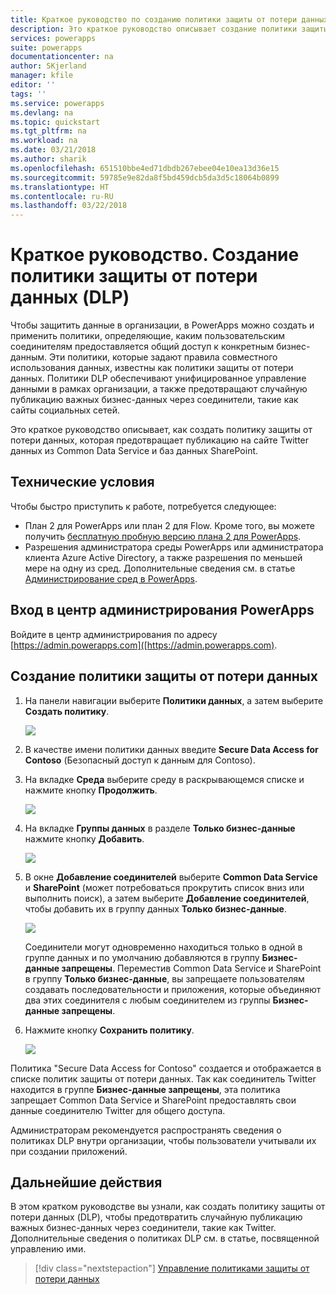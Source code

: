 ```yaml
---
title: Краткое руководство по созданию политики защиты от потери данных (DLP) | Документы Майкрософт
description: Это краткое руководство описывает создание политики защиты от потери данных (DLP) PowerApps.
services: powerapps
suite: powerapps
documentationcenter: na
author: SKjerland
manager: kfile
editor: ''
tags: ''
ms.service: powerapps
ms.devlang: na
ms.topic: quickstart
ms.tgt_pltfrm: na
ms.workload: na
ms.date: 03/21/2018
ms.author: sharik
ms.openlocfilehash: 651510bbe4ed71dbdb267ebee04e10ea13d36e15
ms.sourcegitcommit: 59785e9e82da8f5bd459dcb5da3d5c18064b0899
ms.translationtype: HT
ms.contentlocale: ru-RU
ms.lasthandoff: 03/22/2018
---
```

# <a name="quickstart-create-a-data-loss-prevention-dlp-policy"></a>Краткое руководство. Создание политики защиты от потери данных (DLP)
Чтобы защитить данные в организации, в PowerApps можно создать и применить политики, определяющие, каким пользовательским соединителям предоставляется общий доступ к конкретным бизнес-данным. Эти политики, которые задают правила совместного использования данных, известны как политики защиты от потери данных. Политики DLP обеспечивают унифицированное управление данными в рамках организации, а также предотвращают случайную публикацию важных бизнес-данных через соединители, такие как сайты социальных сетей.

Это краткое руководство описывает, как создать политику защиты от потери данных, которая предотвращает публикацию на сайте Twitter данных из Common Data Service и баз данных SharePoint.

## <a name="prerequisites"></a>Технические условия
Чтобы быстро приступить к работе, потребуется следующее:
* План 2 для PowerApps или план 2 для Flow. Кроме того, вы можете получить [бесплатную пробную версию плана 2 для PowerApps](https://web.powerapps.com/signup?redirect=marketing&email=).
* Разрешения администратора среды PowerApps или администратора клиента Azure Active Directory, а также разрешения по меньшей мере на одну из сред. Дополнительные сведения см. в статье [Администрирование сред в PowerApps](environments-administration.md).

## <a name="sign-in-to-the-powerapps-admin-center"></a>Вход в центр администрирования PowerApps
Войдите в центр администрирования по адресу [https://admin.powerapps.com]([https://admin.powerapps.com).

## <a name="create-a-dlp-policy"></a>Создание политики защиты от потери данных
1. На панели навигации выберите **Политики данных**, а затем выберите **Создать политику**.

    ![](./media/create-dlp-policy/new-data-policy.png)
2. В качестве имени политики данных введите **Secure Data Access for Contoso** (Безопасный доступ к данным для Contoso).
3. На вкладке **Среда** выберите среду в раскрывающемся списке и нажмите кнопку **Продолжить**.

    ![](./media/create-dlp-policy/select-environment.png)
4. На вкладке **Группы данных** в разделе **Только бизнес-данные** нажмите кнопку **Добавить**.

    ![](./media/create-dlp-policy/data-groups.png)
5. В окне **Добавление соединителей** выберите **Common Data Service** и **SharePoint** (может потребоваться прокрутить список вниз или выполнить поиск), а затем выберите **Добавление соединителей**, чтобы добавить их в группу данных **Только бизнес-данные**.

    ![](./media/create-dlp-policy/add-connectors.png)

    Соединители могут одновременно находиться только в одной в группе данных и по умолчанию добавляются в группу **Бизнес-данные запрещены**. Переместив Common Data Service и SharePoint в группу **Только бизнес-данные**, вы запрещаете пользователям создавать последовательности и приложения, которые объединяют два этих соединителя с любым соединителем из группы **Бизнес-данные запрещены**.
6. Нажмите кнопку **Сохранить политику**.

    ![](./media/create-dlp-policy/save-policy.png)

Политика "Secure Data Access for Contoso" создается и отображается в списке политик защиты от потери данных. Так как соединитель Twitter находится в группе **Бизнес-данные запрещены**, эта политика запрещает Common Data Service и SharePoint предоставлять свои данные соединителю Twitter для общего доступа.

Администраторам рекомендуется распространять сведения о политиках DLP внутри организации, чтобы пользователи учитывали их при создании приложений.

## <a name="next-steps"></a>Дальнейшие действия
В этом кратком руководстве вы узнали, как создать политику защиты от потери данных (DLP), чтобы предотвратить случайную публикацию важных бизнес-данных через соединители, такие как Twitter. Дополнительные сведения о политиках DLP см. в статье, посвященной управлению ими.

> [!div class="nextstepaction"]
> [Управление политиками защиты от потери данных](prevent-data-loss.md)
